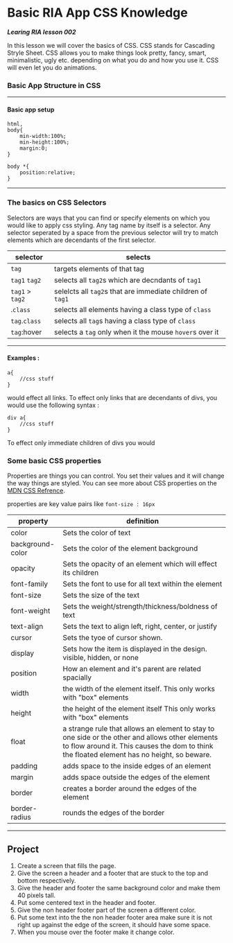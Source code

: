 Basic RIA App CSS Knowledge
===
***Learing RIA lesson 002***

In this lesson we will cover the basics of CSS. CSS stands for Cascading Stryle Sheet. CSS allows you to make things look pretty, fancy, smart, minimalistic, ugly etc. depending on what you do and how you use it. CSS will even let you do animations.


### Basic App Structure in CSS
---

#### Basic app setup

    html,
    body{
    	min-width:100%;
        min-height:100%;
        margin:0;
    }
    
    body *{
    	position:relative;
    }
    
---
### The basics on CSS Selectors
Selectors are ways that you can find or specify elements on which you would like to apply css styling. Any tag name by itself is a selector. Any selector seperated by a space from the previous selector will try to match elements which are decendants of the first selector.

| selector | selects |
|----------|---------|
| `tag` | targets elements of that tag |
| `tag1` `tag2` | selects all `tag2`s which are decndants of `tag1` |
| `tag1` > `tag2` | selelcts all `tag2`s that are immediate children of `tag1` |
| .`class` | selects all elements having a class type of `class` |
| `tag`.`class`| selects all `tag`s having a class type of `class` |
| `tag`:hover | selects a `tag` only when it the mouse `hover`s over it |

---


#### Examples : 

    a{
        //css stuff
    }

would effect all links. To effect only links that are decendants of divs, you would use the following syntax :

    div a{
        //css stuff
    }

To effect only immediate children of divs you would

### Some basic CSS properties
Properties are things you can control. You set their values and it will change the way things are styled. You can see more about CSS properties on the [MDN CSS Refrence](https://developer.mozilla.org/en-US/docs/Web/CSS/Reference).

properties are key value pairs like ` font-size : 16px `


| property | definition |
|----------|------------|
| color    | Sets the color of text |
| background-color | Sets the color of the element background |
| opacity  | Sets the opacity of an element which will effect its children |
| font-family | Sets the font to use for all text within the element |
| font-size   | Sets the size of the text |
| font-weight | Sets the weight/strength/thickness/boldness of text |
| text-align  | Sets the text to align left, right, center, or justify |
| cursor   | Sets the tyoe of cursor shown. |
| display  | Sets how the item is displayed in the design. visible, hidden, or none |
| position | How an element and it's parent are related spacially |
| width    | the width of the element itself. This only works with "box" elements |
| height   | the height of the element itself This only works with "box" elements|
| float    | a strange rule that allows an element to stay to one side or the other and allows other elements to flow around it. This causes the dom to think the floated element has no height, so beware. |
| padding  | adds space to the inside edges of an element |
| margin   | adds space outside the edges of the element |
| border   | creates a border around the edges of the element |
| border-radius | rounds the edges of the border |

---

## Project

1. Create a screen that fills the page.
2. Give the screen a header and a footer that are stuck to the top and bottom respectively.
3. Give the header and footer the same background color and make them 40 pixels tall.
4. Put some centered text in the header and footer.
5. Give the non header footer part of the screen a different color.
6. Put some text into the the non header footer area make sure it is not right up against the edge of the screen, it should have some space.
7. When you mouse over the footer make it change color.
